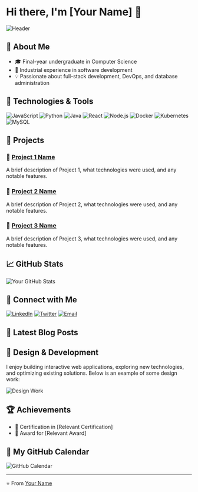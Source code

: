 # Hi there, I'm [Your Name] 👋

![Header](https://your-header-image-url)

## 🌟 About Me

- 🎓 Final-year undergraduate in Computer Science
- 💼 Industrial experience in software development
- 💡 Passionate about full-stack development, DevOps, and database administration

## 🔧 Technologies & Tools

![JavaScript](https://img.shields.io/badge/-JavaScript-black?style=flat-square&logo=javascript)
![Python](https://img.shields.io/badge/-Python-black?style=flat-square&logo=python)
![Java](https://img.shields.io/badge/-Java-black?style=flat-square&logo=java)
![React](https://img.shields.io/badge/-React-black?style=flat-square&logo=react)
![Node.js](https://img.shields.io/badge/-Node.js-black?style=flat-square&logo=node.js)
![Docker](https://img.shields.io/badge/-Docker-black?style=flat-square&logo=docker)
![Kubernetes](https://img.shields.io/badge/-Kubernetes-black?style=flat-square&logo=kubernetes)
![MySQL](https://img.shields.io/badge/-MySQL-black?style=flat-square&logo=mysql)

## 🚀 Projects

### 📌 [Project 1 Name](https://github.com/your-username/project-1)
A brief description of Project 1, what technologies were used, and any notable features.

### 📌 [Project 2 Name](https://github.com/your-username/project-2)
A brief description of Project 2, what technologies were used, and any notable features.

### 📌 [Project 3 Name](https://github.com/your-username/project-3)
A brief description of Project 3, what technologies were used, and any notable features.

## 📈 GitHub Stats

![Your GitHub Stats](https://github-readme-stats.vercel.app/api?username=your-username&show_icons=true&hide_border=true&count_private=true)

## 💬 Connect with Me

[![LinkedIn](https://img.shields.io/badge/-LinkedIn-blue?style=flat-square&logo=linkedin)](https://www.linkedin.com/in/your-linkedin)
[![Twitter](https://img.shields.io/badge/-Twitter-blue?style=flat-square&logo=twitter)](https://twitter.com/your-twitter)
[![Email](https://img.shields.io/badge/-Email-black?style=flat-square&logo=gmail)](mailto:your-email@example.com)

## 📝 Latest Blog Posts

<!-- BLOG-POST-LIST:START -->
<!-- BLOG-POST-LIST:END -->

## 🎨 Design & Development

I enjoy building interactive web applications, exploring new technologies, and optimizing existing solutions. Below is an example of some design work:

![Design Work](https://your-design-work-image-url)

## 🏆 Achievements

- 📜 Certification in [Relevant Certification]
- 🏅 Award for [Relevant Award]

## 📅 My GitHub Calendar

![GitHub Calendar](https://github.com/your-username/your-username/blob/output/github-contribution-grid-snake.svg)

---

⭐️ From [Your Name](https://github.com/your-username)
